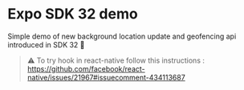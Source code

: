 # Expo SDK 32 demo

Simple demo of new background location update and geofencing api introduced in SDK 32 👏

> ️⚠️ To try hook in react-native follow this instructions : https://github.com/facebook/react-native/issues/21967#issuecomment-434113687
